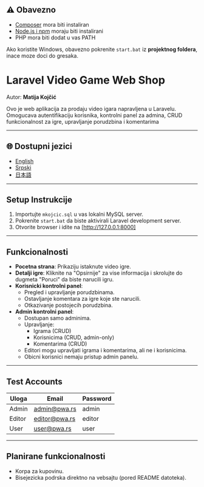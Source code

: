 ## ⚠️ Obavezno

- [Composer](https://getcomposer.org/) mora biti instaliran  
- [Node.js i npm](https://nodejs.org/) moraju biti instalirani  
- PHP mora biti dodat u vas PATH  
  
Ako koristite Windows, obavezno pokrenite `start.bat` iz **projektnog foldera**, inace moze doci do gresaka.

#  Laravel Video Game Web Shop

Autor: **Matija Kojčić**

Ovo je web aplikacija za prodaju video igara napravljena u Laravelu. Omogucava autentifikaciju korisnika, kontrolni panel za admina, CRUD funkcionalnost za igre, upravljanje porudzbina i komentarima

---

## 🌐 Dostupni jezici

- [English](README.md)
- [Srpski](README.sr.md)
- [日本語](README.ja.md)

---

##  Setup Instrukcije

1. Importujte `mkojcic.sql` u vas lokalni MySQL server.
2. Pokrenite `start.bat` da biste aktivirali Laravel development server.
3. Otvorite browser i idite na [http://127.0.0.1:8000]

---

##  Funkcionalnosti

- **Pocetna strana**: Prikaziju istaknute video igre.
- **Detalji igre**: Kliknite na "Opsirnije" za vise informacija i skrolujte do dugmeta "Poruci" da biste narucili igru.
- **Korisnicki kontrolni panel**:
  - Pregled i upravljanje porudzbinama.
  - Ostavljanje komentara za igre koje ste narucili.
  - Otkazivanje postojecih porudzbina.
- **Admin kontrolni panel**:
  - Dostupan samo adminima.
  - Upravljanje:
    - Igrama (CRUD)
    - Korisnicima (CRUD, admin-only)
    - Komentarima (CRUD)
  - Editori mogu upravljati igrama i komentarima, ali ne i korisnicima.
  - Obicni korisnici nemaju pristup admin panelu.

---

##  Test Accounts

| Uloga   | Email              | Password |
|--------|--------------------|----------|
| Admin  | admin@pwa.rs       | admin    |
| Editor | editor@pwa.rs      | editor   |
| User   | user@pwa.rs        | user     |

---

##  Planirane funkcionalnosti

- Korpa za kupovinu.
- Bisejezicka podrska direktno na vebsajtu (pored README datoteka).